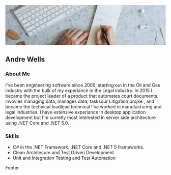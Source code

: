 ![Banner](images/banner.png)

## Andre Wells

### About Me

I've been engineering software since 2009, starting out in the Oil and Gas industry with the bulk of my experiance in the Legal industry.  In 2015 I became the project leader of a product that automates court documents.  invovles managing data, manages data,  tasksour Litigation projke
, and became the technical leadlead technical 
I've worked in manufacturing and legal industries.  I have extensive experiance in desktop application development but I'm curretly most interested in server side architecture using .NET Core and .NET 5.0.

### Skills

- C# in the .NET Framework, .NET Core and .NET 5 frameworks.
- Clean Architecure and Test Driven Development
- Unit and Integration Testing and Test Automation

Footer
